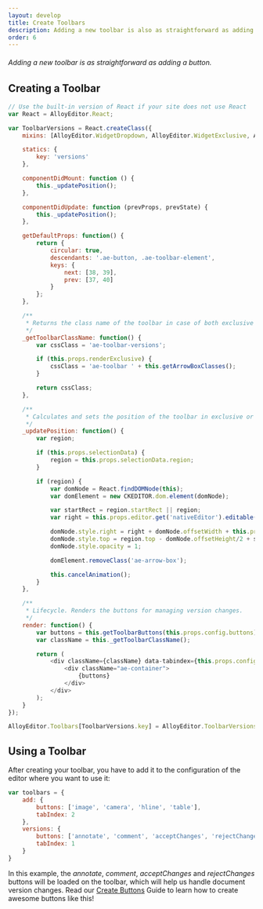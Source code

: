 ```yaml
---
layout: develop
title: Create Toolbars
description: Adding a new toolbar is also as straightforward as adding a button.
order: 6
---
```


###### Adding a new toolbar is as straightforward as adding a button.

<article id="article1">

## Creating a Toolbar

```javascript
// Use the built-in version of React if your site does not use React
var React = AlloyEditor.React;

var ToolbarVersions = React.createClass({
    mixins: [AlloyEditor.WidgetDropdown, AlloyEditor.WidgetExclusive, AlloyEditor.WidgetFocusManager, AlloyEditor.ToolbarButtons, AlloyEditor.WidgetPosition, AlloyEditor.WidgetArrowBox],

    statics: {
        key: 'versions'
    },

    componentDidMount: function () {
        this._updatePosition();
    },

    componentDidUpdate: function (prevProps, prevState) {
        this._updatePosition();
    },

    getDefaultProps: function() {
        return {
            circular: true,
            descendants: '.ae-button, .ae-toolbar-element',
            keys: {
                next: [38, 39],
                prev: [37, 40]
            }
        };
    },

    /**
     * Returns the class name of the toolbar in case of both exclusive and normal mode.
     */
    _getToolbarClassName: function() {
        var cssClass = 'ae-toolbar-versions';

        if (this.props.renderExclusive) {
            cssClass = 'ae-toolbar ' + this.getArrowBoxClasses();
        }

        return cssClass;
    },

    /**
     * Calculates and sets the position of the toolbar in exclusive or normal mode.
     */
    _updatePosition: function() {
        var region;

        if (this.props.selectionData) {
            region = this.props.selectionData.region;
        }

        if (region) {
            var domNode = React.findDOMNode(this);
            var domElement = new CKEDITOR.dom.element(domNode);

            var startRect = region.startRect || region;
            var right = this.props.editor.get('nativeEditor').editable().getClientRect().right;

            domNode.style.right = right + domNode.offsetWidth + this.props.gutterExclusive.left + 'px';
            domNode.style.top = region.top - domNode.offsetHeight/2 + startRect.height/2 + 'px';
            domNode.style.opacity = 1;

            domElement.removeClass('ae-arrow-box');

            this.cancelAnimation();
        }
    },

    /**
     * Lifecycle. Renders the buttons for managing version changes.
     */
    render: function() {
        var buttons = this.getToolbarButtons(this.props.config.buttons);
        var className = this._getToolbarClassName();

        return (
            <div className={className} data-tabindex={this.props.config.tabIndex || 0} onFocus={this.focus} onKeyDown={this.handleKey} tabIndex="-1">
                <div className="ae-container">
                    {buttons}
                </div>
            </div>
        );
    }
});

AlloyEditor.Toolbars[ToolbarVersions.key] = AlloyEditor.ToolbarVersions = ToolbarVersions;
```

</article>

<article id="article2">

## Using a Toolbar

After creating your toolbar, you have to add it to the configuration of the editor where you want to use it:

```javascript
var toolbars = {
    add: {
        buttons: ['image', 'camera', 'hline', 'table'],
        tabIndex: 2
    },
    versions: {
        buttons: ['annotate', 'comment', 'acceptChanges', 'rejectChanges'],
        tabIndex: 1
    }
}
```

In this example, the <em>annotate</em>, <em>comment</em>, <em>acceptChanges</em> and <em>rejectChanges</em> buttons will be loaded on the toolbar, which will help us handle document version changes. Read our <a href="/docs/develop/create/create_buttons.html">Create Buttons</a> Guide to learn how to create awesome buttons like this!

</article>



